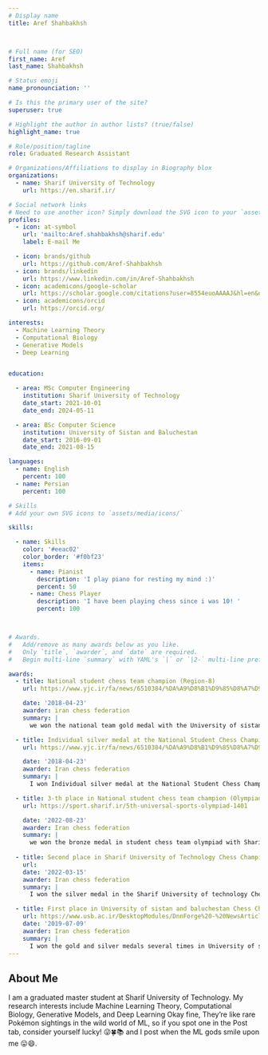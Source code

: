 ```yaml
---
# Display name
title: Aref Shahbakhsh



# Full name (for SEO)
first_name: Aref
last_name: Shahbakhsh

# Status emoji
name_pronounciation: ''

# Is this the primary user of the site?
superuser: true

# Highlight the author in author lists? (true/false)
highlight_name: true

# Role/position/tagline
role: Graduated Research Assistant 

# Organizations/Affiliations to display in Biography blox
organizations:
  - name: Sharif University of Technology
    url: https://en.sharif.ir/

# Social network links
# Need to use another icon? Simply download the SVG icon to your `assets/media/icons/` folder.
profiles:
  - icon: at-symbol
    url: 'mailto:Aref.shahbakhsh@sharif.edu'
    label: E-mail Me

  - icon: brands/github
    url: https://github.com/Aref-Shahbakhsh
  - icon: brands/linkedin
    url: https://www.linkedin.com/in/Aref-Shahbakhsh
  - icon: academicons/google-scholar
    url: https://scholar.google.com/citations?user=8554euoAAAAJ&hl=en&oi=ao
  - icon: academicons/orcid
    url: https://orcid.org/

interests:
  - Machine Learning Theory
  - Computational Biology
  - Generative Models
  - Deep Learning


education:

  - area: MSc Computer Engineering
    institution: Sharif University of Technology
    date_start: 2021-10-01
    date_end: 2024-05-11

  - area: BSc Computer Science
    institution: University of Sistan and Baluchestan
    date_start: 2016-09-01
    date_end: 2021-08-15

languages:
  - name: English
    percent: 100
  - name: Persian
    percent: 100

# Skills
# Add your own SVG icons to `assets/media/icons/`

skills:

  - name: Skills
    color: '#eeac02'
    color_border: '#f0bf23'
    items:
      - name: Pianist
        description: 'I play piano for resting my mind :)'
        percent: 50
      - name: Chess Player
        description: 'I have been playing chess since i was 10! '
        percent: 100



# Awards.
#   Add/remove as many awards below as you like.
#   Only `title`, `awarder`, and `date` are required.
#   Begin multi-line `summary` with YAML's `|` or `|2-` multi-line prefix and indent 2 spaces below.

awards:
  - title: National student chess team champion (Region-8)
    url: https://www.yjc.ir/fa/news/6510384/%DA%A9%D8%B1%D9%85%D8%A7%D9%86-%D9%88-%D8%B3%DB%8C%D8%B3%D8%AA%D8%A7%D9%86-%D8%A8%D9%84%D9%88%DA%86%D8%B3%D8%AA%D8%A7%D9%86-%D9%82%D9%87%D8%B1%D9%85%D8%A7%D9%86-%D9%85%D8%B3%D8%A7%D8%A8%D9%82%D8%A7%D8%AA-%D8%B4%D8%B7%D8%B1%D9%86%D8%AC-%D8%AF%D8%A7%D9%86%D8%B4%D8%AC%D9%88%DB%8C%D8%A7%D9%86-%D9%85%D9%86%D8%B7%D9%82%D9%87-8-%DA%A9%D8%B4%D9%88%D8%B1

    date: '2018-04-23'
    awarder: iran chess federation 
    summary: |
      we won the national team gold medal with the University of sistan and Baluchestan team.

  - title: Individual silver medal at the National Student Chess Championship (Region-8)
    url: https://www.yjc.ir/fa/news/6510384/%DA%A9%D8%B1%D9%85%D8%A7%D9%86-%D9%88-%D8%B3%DB%8C%D8%B3%D8%AA%D8%A7%D9%86-%D8%A8%D9%84%D9%88%DA%86%D8%B3%D8%AA%D8%A7%D9%86-%D9%82%D9%87%D8%B1%D9%85%D8%A7%D9%86-%D9%85%D8%B3%D8%A7%D8%A8%D9%82%D8%A7%D8%AA-%D8%B4%D8%B7%D8%B1%D9%86%D8%AC-%D8%AF%D8%A7%D9%86%D8%B4%D8%AC%D9%88%DB%8C%D8%A7%D9%86-%D9%85%D9%86%D8%B7%D9%82%D9%87-8-%DA%A9%D8%B4%D9%88%D8%B1

    date: '2018-04-23'
    awarder: Iran chess federation 
    summary: |
      I won Individual silver medal at the National Student Chess Championship in Blits format.

  - title: 3-th place in National student chess team champion (Olympiad)
    url: https://sport.sharif.ir/5th-universal-sports-olympiad-1401

    date: '2022-08-23'
    awarder: Iran chess federation 
    summary: |
      we won the bronze medal in student chess team olympiad with Sharif University of technology team.
  
  - title: Second place in Sharif University of Technology Chess Championship
    url: 
    date: '2022-03-15'
    awarder: Iran chess federation 
    summary: |
      I won the silver medal in the Sharif University of technology Chess championship .

  - title: First place in University of sistan and baluchestan Chess Championship
    url: https://www.usb.ac.ir/DesktopModules/DnnForge%20-%20NewsArticles/Print.aspx?tabid=1510&tabmoduleid=2202&articleId=13209&moduleId=2504&PortalID=0
    date: '2019-07-09'
    awarder: Iran chess federation 
    summary: |
      I won the gold and silver medals several times in University of sistan and baluchestan chess championship.
---
```


## About Me

I am a graduated master student at Sharif University of Technology. My research interests include  Machine Learning Theory, Computational Biology, Generative Models, and Deep Learning
Okay fine, They’re like rare Pokémon sightings in the wild world of ML, so if you spot one in the Post tab, consider yourself lucky! 😜🍀📚 and I post when the ML gods smile upon me 😛😄.
